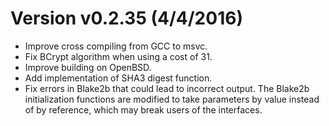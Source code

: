 Version v0.2.35 (4/4/2016)
==========================

* Improve cross compiling from GCC to msvc.
* Fix BCrypt algorithm when using a cost of 31.
* Improve building on OpenBSD.
* Add implementation of SHA3 digest function.
* Fix errors in Blake2b that could lead to incorrect output. The Blake2b
  initialization functions are modified to take parameters by value instead of
  by reference, which may break users of the interfaces.

